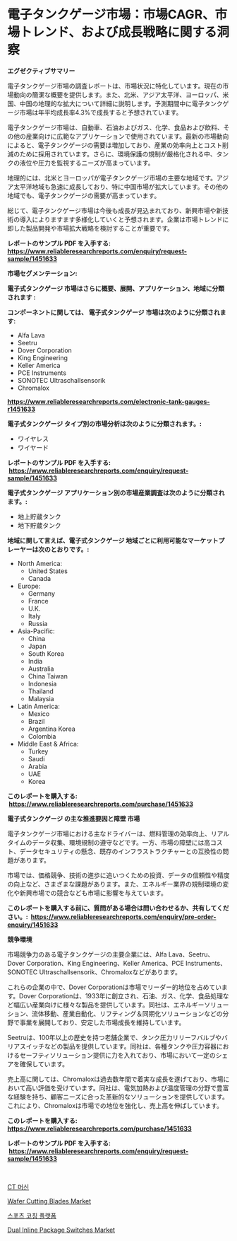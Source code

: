<p><h1>電子タンクゲージ市場：市場CAGR、市場トレンド、および成長戦略に関する洞察</h1></p><p><strong>エグゼクティブサマリー</strong></p>
<p><p>電子タンクゲージ市場の調査レポートは、市場状況に特化しています。現在の市場動向の簡潔な概要を提供します。また、北米、アジア太平洋、ヨーロッパ、米国、中国の地理的な拡大について詳細に説明します。予測期間中に電子タンクゲージ市場は年平均成長率4.3%で成長すると予想されています。</p><p>電子タンクゲージ市場は、自動車、石油およびガス、化学、食品および飲料、その他の産業向けに広範なアプリケーションで使用されています。最新の市場動向によると、電子タンクゲージの需要は増加しており、産業の効率向上とコスト削減のために採用されています。さらに、環境保護の規制が厳格化される中、タンクの液位や圧力を監視するニーズが高まっています。</p><p>地理的には、北米とヨーロッパが電子タンクゲージ市場の主要な地域です。アジア太平洋地域も急速に成長しており、特に中国市場が拡大しています。その他の地域でも、電子タンクゲージの需要が高まっています。</p><p>総じて、電子タンクゲージ市場は今後も成長が見込まれており、新興市場や新技術の導入によりますます多様化していくと予想されます。企業は市場トレンドに即した製品開発や市場拡大戦略を検討することが重要です。</p></p>
<p><strong>レポートのサンプル PDF を入手する: <a href="https://www.reliableresearchreports.com/enquiry/request-sample/1451633">https://www.reliableresearchreports.com/enquiry/request-sample/1451633</a></strong></p>
<p><strong>市場セグメンテーション:</strong></p>
<p><strong> 電子式タンクゲージ 市場はさらに概要、展開、アプリケーション、地域に分類されます :</strong></p>
<p><strong>コンポーネントに関しては、 電子式タンクゲージ 市場は次のように分類されます: &nbsp;</strong></p>
<p><ul><li>Alfa Lava</li><li>Seetru</li><li>Dover Corporation</li><li>King Engineering</li><li>Keller America</li><li>PCE Instruments</li><li>SONOTEC Ultraschallsensorik</li><li>Chromalox</li></ul></p>
<p><strong><a href="https://www.reliableresearchreports.com/electronic-tank-gauges-r1451633">https://www.reliableresearchreports.com/electronic-tank-gauges-r1451633</a></strong></p>
<p><strong> 電子式タンクゲージ タイプ別の市場分析は次のように分類されます。:</strong></p>
<p><ul><li>ワイヤレス</li><li>ワイヤード</li></ul></p>
<p><strong>レポートのサンプル PDF を入手する: &nbsp;<a href="https://www.reliableresearchreports.com/enquiry/request-sample/1451633">https://www.reliableresearchreports.com/enquiry/request-sample/1451633</a></strong></p>
<p><strong> 電子式タンクゲージ アプリケーション別の市場産業調査は次のように分類されます。:</strong></p>
<p><ul><li>地上貯蔵タンク</li><li>地下貯蔵タンク</li></ul></p>
<p><strong>地域に関して言えば、電子式タンクゲージ 地域ごとに利用可能なマーケットプレーヤーは次のとおりです。:</strong></p>
<p><ul>
    <li>
        North America:
        <ul>
            <li>United States</li>
            <li>Canada</li>
        </ul>
    </li>
    <li>
        Europe:
        <ul>
            <li>Germany</li>
            <li>France</li>
            <li>U.K.</li>
            <li>Italy</li>
            <li>Russia</li>
        </ul>
    </li>
    <li>
        Asia-Pacific:
        <ul>
            <li>China</li>
            <li>Japan</li>
            <li>South Korea</li>
            <li>India</li>
            <li>Australia</li>
            <li>China Taiwan</li>
            <li>Indonesia</li>
            <li>Thailand</li>
            <li>Malaysia</li>
        </ul>
    </li>
    <li>
        Latin America:
        <ul>
            <li>Mexico</li>
            <li>Brazil</li>
            <li>Argentina Korea</li>
            <li>Colombia</li>
        </ul>
    </li>
    <li>
        Middle East & Africa:
        <ul>
            <li>Turkey</li>
            <li>Saudi</li>
            <li>Arabia</li>
            <li>UAE</li>
            <li>Korea</li>
        </ul>
    </li>
    </ul></p>
<p><strong>このレポートを購入する: &nbsp;<a href="https://www.reliableresearchreports.com/purchase/1451633">https://www.reliableresearchreports.com/purchase/1451633</a></strong></p>
<p><strong>電子式タンクゲージ の主な推進要因と障壁 市場</strong></p>
<p><p>電子タンクゲージ市場における主なドライバーは、燃料管理の効率向上、リアルタイムのデータ収集、環境規制の遵守などです。一方、市場の障壁には高コスト、データセキュリティの懸念、既存のインフラストラクチャーとの互換性の問題があります。</p><p>市場では、価格競争、技術の進歩に追いつくための投資、データの信頼性や精度の向上など、さまざまな課題があります。また、エネルギー業界の規制環境の変化や新興市場での競合なども市場に影響を与えています。</p></p>
<p><strong>このレポートを購入する前に、質問がある場合は問い合わせるか、共有してください。:&nbsp; <a href="https://www.reliableresearchreports.com/enquiry/pre-order-enquiry/1451633">https://www.reliableresearchreports.com/enquiry/pre-order-enquiry/1451633</a></strong></p>
<p><strong>競争環境</strong></p>
<p><p>市場競争力のある電子タンクゲージの主要企業には、Alfa Lava、Seetru、Dover Corporation、King Engineering、Keller America、PCE Instruments、SONOTEC Ultraschallsensorik、Chromaloxなどがあります。</p><p>これらの企業の中で、Dover Corporationは市場でリーダー的地位を占めています。Dover Corporationは、1933年に創立され、石油、ガス、化学、食品処理など幅広い産業向けに様々な製品を提供しています。同社は、エネルギーソリューション、流体移動、産業自動化、リフティング＆同期化ソリューションなどの分野で事業を展開しており、安定した市場成長を維持しています。</p><p>Seetruは、100年以上の歴史を持つ老舗企業で、タンク圧力リリーフバルブやバリアスイッチなどの製品を提供しています。同社は、各種タンクや圧力容器におけるセーフティソリューション提供に力を入れており、市場において一定のシェアを確保しています。</p><p>売上高に関しては、Chromaloxは過去数年間で着実な成長を遂げており、市場において高い評価を受けています。同社は、電気加熱および温度管理の分野で豊富な経験を持ち、顧客ニーズに合った革新的なソリューションを提供しています。これにより、Chromaloxは市場での地位を強化し、売上高を伸ばしています。</p></p>
<p><strong>このレポートを購入する: &nbsp; <a href="https://www.reliableresearchreports.com/purchase/1451633">https://www.reliableresearchreports.com/purchase/1451633</a></strong></p>
<p><strong>レポートのサンプル PDF を入手する: &nbsp;<a href="https://www.reliableresearchreports.com/enquiry/request-sample/1451633">https://www.reliableresearchreports.com/enquiry/request-sample/1451633</a></strong><strong></strong></p>
<p>&nbsp;</p>
<p><p><a href="https://github.com/CorEmtymerich56566/Market-Research-Report-List-1/blob/main/906718719508.md">CT 머신</a></p><p><a href="https://www.linkedin.com/pulse/global-wafer-cutting-blades-market-types-applications-major-players-a2dhf?trackingId=8ugrIMfSofAQ7xO2pM6DAw%3D%3D">Wafer Cutting Blades Market</a></p><p><a href="https://github.com/GabrielBlanda5656/Market-Research-Report-List-1/blob/main/586974319507.md">스포츠 코칭 플랫폼</a></p><p><a href="https://www.linkedin.com/pulse/dual-inline-package-switches-market-size-growth-segmentation-nn79f?trackingId=%2B%2BgAwp0wvHDocCrAnbfmkg%3D%3D">Dual Inline Package Switches Market</a></p></p>